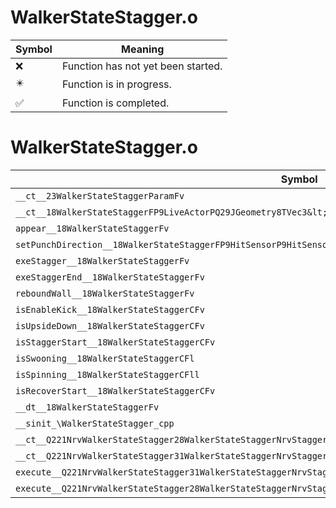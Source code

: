 # WalkerStateStagger.o
| Symbol | Meaning 
| ------------- | ------------- 
| :x: | Function has not yet been started. 
| :eight_pointed_black_star: | Function is in progress. 
| :white_check_mark: | Function is completed. 


# WalkerStateStagger.o
| Symbol | Decompiled? |
| ------------- | ------------- |
| `__ct__23WalkerStateStaggerParamFv` | :x: |
| `__ct__18WalkerStateStaggerFP9LiveActorPQ29JGeometry8TVec3&lt;f&gt;P16WalkerStateParamP23WalkerStateStaggerParam` | :x: |
| `appear__18WalkerStateStaggerFv` | :x: |
| `setPunchDirection__18WalkerStateStaggerFP9HitSensorP9HitSensor` | :x: |
| `exeStagger__18WalkerStateStaggerFv` | :x: |
| `exeStaggerEnd__18WalkerStateStaggerFv` | :x: |
| `reboundWall__18WalkerStateStaggerFv` | :x: |
| `isEnableKick__18WalkerStateStaggerCFv` | :x: |
| `isUpsideDown__18WalkerStateStaggerCFv` | :x: |
| `isStaggerStart__18WalkerStateStaggerCFv` | :x: |
| `isSwooning__18WalkerStateStaggerCFl` | :x: |
| `isSpinning__18WalkerStateStaggerCFll` | :x: |
| `isRecoverStart__18WalkerStateStaggerCFv` | :x: |
| `__dt__18WalkerStateStaggerFv` | :x: |
| `__sinit_\WalkerStateStagger_cpp` | :x: |
| `__ct__Q221NrvWalkerStateStagger28WalkerStateStaggerNrvStaggerFv` | :x: |
| `__ct__Q221NrvWalkerStateStagger31WalkerStateStaggerNrvStaggerEndFv` | :x: |
| `execute__Q221NrvWalkerStateStagger31WalkerStateStaggerNrvStaggerEndCFP5Spine` | :x: |
| `execute__Q221NrvWalkerStateStagger28WalkerStateStaggerNrvStaggerCFP5Spine` | :x: |
